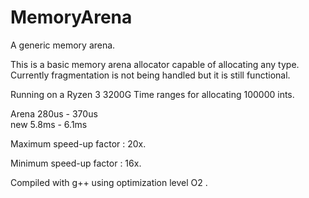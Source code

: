 # MemoryArena
 A generic memory arena.
 
This is a basic memory arena allocator capable of allocating any type.
Currently fragmentation is not being handled but it is still functional.

Running on a Ryzen 3 3200G
Time ranges for allocating 100000 ints.

Arena
280us - 370us   
new
5.8ms - 6.1ms

Maximum speed-up factor : 20x.

Minimum speed-up factor : 16x.

Compiled with g++ using optimization level O2 .
